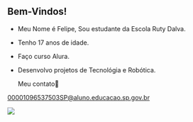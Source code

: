## Bem-Vindos! 

- Meu Nome é Felipe, Sou estudante da Escola Ruty Dalva.
- Tenho 17 anos de idade.
- Faço curso Alura.
- Desenvolvo projetos de Tecnológia e Robótica.

  Meu contato📧

 00001096537503SP@aluno.educacao.sp.gov.br

 ![](https://media1.tenor.com/m/PhEoZm2acLEAAAAd/midsommar.gif)
